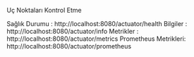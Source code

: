 Uç Noktaları Kontrol Etme

Sağlık Durumu        : http://localhost:8080/actuator/health
Bilgiler             : http://localhost:8080/actuator/info
Metrikler            : http://localhost:8080/actuator/metrics
Prometheus Metrikleri: http://localhost:8080/actuator/prometheus

